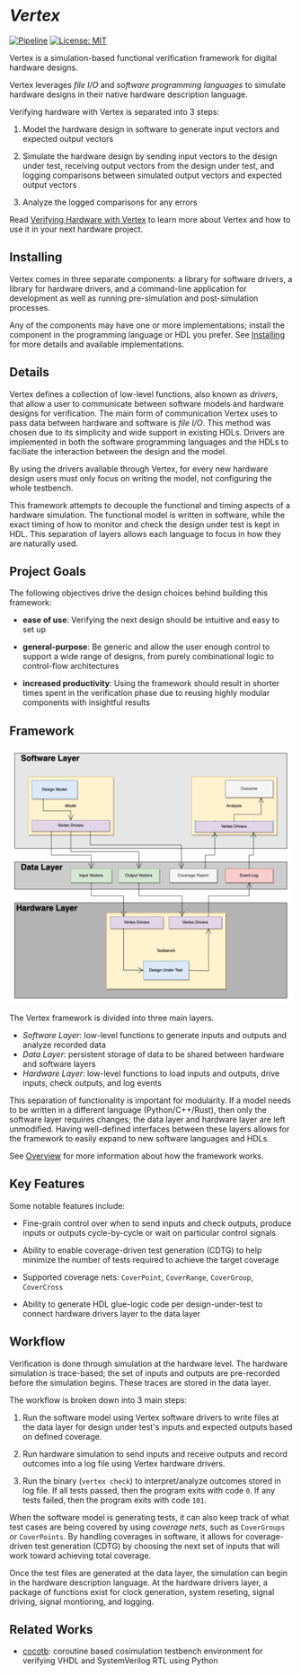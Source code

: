 # _Vertex_

[![Pipeline](https://github.com/cdotrus/vertex/actions/workflows/pipeline.yml/badge.svg?branch=trunk)](https://github.com/cdotrus/vertex/actions/workflows/pipeline.yml) [![License: MIT](https://img.shields.io/badge/License-MIT-yellow.svg)](https://opensource.org/licenses/MIT)

Vertex is a simulation-based functional verification framework for digital hardware designs. 

Vertex leverages _file I/O_ and _software programming languages_ to simulate hardware designs in their native hardware description language.

Verifying hardware with Vertex is separated into 3 steps: 

1. Model the hardware design in software to generate input vectors and expected output vectors

2. Simulate the hardware design by sending input vectors to the design under test, receiving output vectors from the design under test, and logging comparisons between simulated output vectors and expected output vectors

3. Analyze the logged comparisons for any errors

Read [Verifying Hardware with Vertex](https://cdotrus.github.io/vertex/) to learn more about Vertex and how to use it in your next hardware project.

## Installing

Vertex comes in three separate components: a library for software drivers, a library for hardware drivers, and a command-line application for development as well as running pre-simulation and post-simulation processes.

Any of the components may have one or more implementations; install the component in the programming language or HDL you prefer. See [Installing](https://cdotrus.github.io/vertex/starting/installing.html) for more details and available implementations.

## Details

Vertex defines a collection of low-level functions, also known as _drivers_, that allow a user to communicate between software models and hardware designs for verification. The main form of communication Vertex uses to pass data between hardware and software is _file I/O_. This method was chosen due to its simplicity and wide support in existing HDLs. Drivers are implemented in both the software programming languages and the HDLs to faciliate the interaction between the design and the model.

By using the drivers available through Vertex, for every new hardware design users must only focus on writing the model, not configuring the whole testbench.

This framework attempts to decouple the functional and timing aspects of a hardware simulation. The functional model is written in software, while the exact timing of how to monitor and check the design under test is kept in HDL. This separation of layers allows each language to focus in how they are naturally used.

## Project Goals

The following objectives drive the design choices behind building this framework:

- __ease of use__: Verifying the next design should be intuitive and easy to set up

- __general-purpose__: Be generic and allow the user enough control to support a wide range of designs, from purely combinational logic to control-flow architectures

- __increased productivity__: Using the framework should result in shorter times spent in the verification phase due to reusing highly modular components with insightful results

## Framework

![](./docs/src/images/system.png)

The Vertex framework is divided into three main layers.

- _Software Layer_: low-level functions to generate inputs and outputs and analyze recorded data
- _Data Layer_: persistent storage of data to be shared between hardware and software layers
- _Hardware Layer_: low-level functions to load inputs and outputs, drive inputs, check outputs, and log events

This separation of functionality is important for modularity. If a model needs to be written in a different language (Python/C++/Rust), then only the software layer requires changes; the data layer and hardware layer are left unmodified. Having well-defined interfaces between these layers allows for the framework to easily expand to new software languages and HDLs.

See [Overview](https://cdotrus.github.io/vertex/topic/overview.html) for more information about how the framework works.

## Key Features

Some notable features include:

- Fine-grain control over when to send inputs and check outputs, produce inputs or outputs cycle-by-cycle or wait on particular control signals

- Ability to enable coverage-driven test generation (CDTG) to help minimize the number of tests required to achieve the target coverage

- Supported coverage nets: `CoverPoint`, `CoverRange`, `CoverGroup`, `CoverCross`

- Ability to generate HDL glue-logic code per design-under-test to connect hardware drivers layer to the data layer

## Workflow 

Verification is done through simulation at the hardware level. The hardware simulation is trace-based; the set of inputs and outputs are pre-recorded before the simulation begins. These traces are stored in the data layer.

The workflow is broken down into 3 main steps:

1. Run the software model using Vertex software drivers to write files at the data layer for design under test's inputs and expected outputs based on defined coverage.

2. Run hardware simulation to send inputs and receive outputs and record outcomes into a log file using Vertex hardware drivers.

3. Run the binary (`vertex check`) to interpret/analyze outcomes stored in log file. If all tests passed, then the program exits with code `0`. If any tests failed, then the program exits with code `101`.

When the software model is generating tests, it can also keep track of what test cases are being covered by using _coverage nets_, such as `CoverGroups` or `CoverPoints`. By handling coverages in software, it allows for coverage-driven test generation (CDTG) by choosing the next set of inputs that will work toward achieving total coverage.

Once the test files are generated at the data layer, the simulation can begin in the hardware description language. At the hardware drivers layer, a package of functions exist for clock generation, system reseting, signal driving, signal montioring, and logging.

## Related Works

- [cocotb](https://www.cocotb.org): coroutine based cosimulation testbench environment for verifying VHDL and SystemVerilog RTL using Python